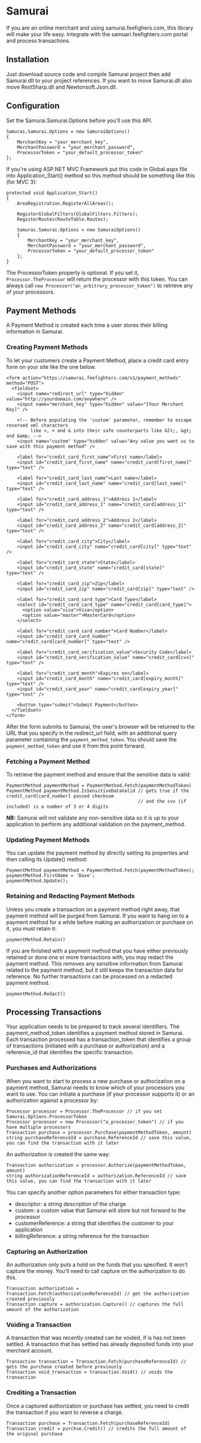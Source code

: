 Samurai
=======

If you are an online merchant and using samurai.feefighers.com, this library will
make your life easy. Integrate with the samuari.feefighters.com portal and 
process transactions.

Installation
------------

Just download source  code and compile Samurai project then add Samurai.dll to your project references.
If you want to move Samurai.dll also move RestSharp.dll and Newtonsoft.Json.dll.

Configuration
-------------

Set the Samurai.Samurai.Options before you'll use this API.

	Samurai.Samurai.Options = new SamuraiOptions()
	{
		MerchantKey = "your_merchant_key",
		MerchantPassword = "your_merchant_password",
		ProcessorToken = "your_default_processor_token"
	};

If you're using ASP.NET MVC Framework put this code in Global.aspx file into 
Application_Start() method so this method should be something like this (for MVC 3):

	protected void Application_Start()
	{
		AreaRegistration.RegisterAllAreas();

		RegisterGlobalFilters(GlobalFilters.Filters);
		RegisterRoutes(RouteTable.Routes);

		Samurai.Samurai.Options = new SamuraiOptions()
		{
			MerchantKey = "your_merchant_key",
			MerchantPassword = "your_merchant_password",
			ProcessorToken = "your_default_processor_token"
		};
	}

The ProcessorToken property is optional. If you set it,
`Processor.TheProcessor` will return the processor with this token. You
can always call `new Processor("an_arbitrary_processor_token")` to
retrieve any of your processors.

Payment Methods
---------------

A Payment Method is created each time a user stores their billing information
in Samurai. 

### Creating Payment Methods

To let your customers create a Payment Method, place a credit card
entry form on your site like the one below.

    <form action="https://samurai.feefighters.com/v1/payment_methods" method="POST">
      <fieldset>
        <input name="redirect_url" type="hidden" value="http://yourdomain.com/anywhere" />
        <input name="merchant_key" type="hidden" value="[Your Merchant Key]" />

        <!-- Before populating the 'custom' parameter, remember to escape reserved xml characters 
             like <, > and & into their safe counterparts like &lt;, &gt; and &amp; -->
        <input name="custom" type="hidden" value="Any value you want us to save with this payment method" />

        <label for="credit_card_first_name">First name</label>
        <input id="credit_card_first_name" name="credit_card[first_name]" type="text" />

        <label for="credit_card_last_name">Last name</label>
        <input id="credit_card_last_name" name="credit_card[last_name]" type="text" />

        <label for="credit_card_address_1">Address 1</label>
        <input id="credit_card_address_1" name="credit_card[address_1]" type="text" />

        <label for="credit_card_address_2">Address 2</label>
        <input id="credit_card_address_2" name="credit_card[address_2]" type="text" />

        <label for="credit_card_city">City</label>
        <input id="credit_card_city" name="credit_card[city]" type="text" />

        <label for="credit_card_state">State</label>
        <input id="credit_card_state" name="credit_card[state]" type="text" />

        <label for="credit_card_zip">Zip</label>
        <input id="credit_card_zip" name="credit_card[zip]" type="text" />

        <label for="credit_card_card_type">Card Type</label>
        <select id="credit_card_card_type" name="credit_card[card_type]">
          <option value="visa">Visa</option>
          <option value="master">MasterCard</option>
        </select>

        <label for="credit_card_card_number">Card Number</label>
        <input id="credit_card_card_number" name="credit_card[card_number]" type="text" />

        <label for="credit_card_verification_value">Security Code</label>
        <input id="credit_card_verification_value" name="credit_card[cvv]" type="text" />

        <label for="credit_card_month">Expires on</label>
        <input id="credit_card_month" name="credit_card[expiry_month]" type="text" />
        <input id="credit_card_year" name="credit_card[expiry_year]" type="text" />

        <button type="submit">Submit Payment</button>
      </fieldset>
    </form>

After the form submits to Samurai, the user's browser will be returned to the 
URL that you specify in the redirect_url field, with an additional query 
parameter containing the `payment_method_token`. You should save the 
`payment_method_token` and use it from this point forward.

### Fetching a Payment Method

To retrieve the payment method and ensure that the sensitive data is valid: 

    PaymentMethod paymentMethod = PaymentMethod.Fetch(paymentMethodToken)
    PaymentMethod paymentMethod.IsSensitiveDataValid // gets true if the credit_card[card_number] passed checksum
													 // and the cvv (if included) is a number of 3 or 4 digits

**NB:** Samurai will not validate any non-sensitive data so it is up to your 
application to perform any additional validation on the payment_method.

### Updating Payment Methods

You can update the payment method by directly setting its properties and then
calling its Update() method:

	PaymentMethod paymentMethod = PaymentMethod.Fetch(paymentMethodToken);
	paymentMethod.FirstName = 'Dave';
	paymentMethod.Update();

### Retaining and Redacting Payment Methods

Unless you create a transaction on a payment method right away, that payment
method will be purged from Samurai. If you want to hang on to a payment method
for a while before making an authorization or purchase on it, you must retain it:

    paymentMethod.Retain()

If you are finished with a payment method that you have either previously retained
or done one or more transactions with, you may redact the payment method. This 
removes any sensitive information from Samurai related to the payment method, 
but it still keeps the transaction data for reference. No further transactions
can be processed on a redacted payment method. 

    paymentMethod.Redact()

Processing Transactions
-----------------------

Your application needs to be prepared to track several identifiers. The payment_method_token
identifies a payment method stored in Samurai. Each transaction processed
has a transaction_token that identifies a group of transactions (initiated with
a purchase or authorization) and a reference_id that identifies the specific
transaction. 

### Purchases and Authorizations

When you want to start to process a new purchase or authorization on a payment 
method, Samurai needs to know which of your processors you want to use. You can
initiate a purchase (if your processor supports it) or an authorization against
a processor by:

    Processor processor = Processor.TheProcessor // if you set Samurai.Options.ProcessorToken
    Processor processor = new Processor("a_processor_token") // if you have multiple processors
    Transaction purchase = processor.Purchase(paymentMethodToken, amount)
    string purchaseReferenceId = purchase.ReferenceId // save this value, you can find the transaction with it later
    
An authorization is created the same way: 
    
    Transaction authorization = processor.Authorize(paymentMethodToken, amount)
    string authorizationReferenceId = authorization.ReferenceId // save this value, you can find the transaction with it later

You can specify another option parameters for either transaction type:

* descriptor: a string description of the charge
* custom: a custom value that Samurai will store but not forward to the processor
* customerReference: a string that identifies the customer to your application
* billingReference: a string reference for the transaction

### Capturing an Authorization

An authorization only puts a hold on the funds that you specified. It won't 
capture the money. You'll need to call capture on the authorization to do this.

    Transaction authorization = Transaction.Fetch(authorizationReferenceId) // get the authorization created previously
    Transaction capture = authorization.Capture() // captures the full amount of the authorization

### Voiding a Transaction

A transaction that was recently created can be voided, if is has not been 
settled. A transaction that has settled has already deposited funds into your
merchant account. 

    Transaction transaction = Transaction.Fetch(purchaseReferenceId) // gets the purchase created before previously
    Transaction void_transaction = transaction.Void() // voids the transaction

### Crediting a Transaction

Once a captured authorization or purchase has settled, you need to credit the 
transaction if you want to reverse a charge. 

    Transaction purchase = Transaction.Fetch(purchaseReferenceId)
    Transaction credit = purchse.Credit() // credits the full amount of the original purchase
